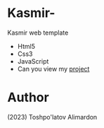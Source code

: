 # Kasmir-
Kasmir web template

- Html5
- Css3 
- JavaScript
- Can you view my [project](https://kasmir-me.netlify.app/)

# Author 
(2023) Toshpo'latov Alimardon
